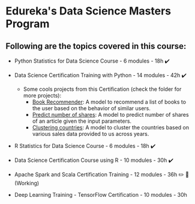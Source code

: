 # Edureka's Data Science Masters Program

## Following are the topics covered in this course:


* Python Statistics for Data Science Course - 6 modules - 18h :heavy_check_mark:
* Data Science Certification Training with Python - 14 modules - 42h :heavy_check_mark:
  - Some cools projects from this Certification (check the folder for more projects):
    -  [Book Recommender](https://github.com/GabrielP98/EdurekaMasterDS/blob/main/Data%20Science%20Certification%20Training%20with%20Python/M11%20-%20Recommendation%20Systems/RecommenderBooks-CaseStudy1.ipynb): A model to recommend a list of books to the user based on the behavior of similar users.
    -  [Predict number of shares](https://github.com/GabrielP98/EdurekaMasterDS/blob/main/Data%20Science%20Certification%20Training%20with%20Python/Certification%20Projects/Project%201/project-1.ipynb): A model to  predict number of shares of an article given the input parameters.
    - [Clustering countries](https://github.com/GabrielP98/EdurekaMasterDS/blob/main/Data%20Science%20Certification%20Training%20with%20Python/Certification%20Projects/Project%202/project-2.ipynb): A model to cluster the countries based on various sales data provided to us across years.
    
* R Statistics for Data Science Course - 6 modules - 18h :heavy_check_mark: 
* Data Science Certification Course using R - 10 modules - 30h :heavy_check_mark:

* Apache Spark and Scala Certification Training - 12 modules - 36h :pencil2: :blue_book: (Working)
* Deep Learning Training - TensorFlow Certification - 10 modules - 30h


